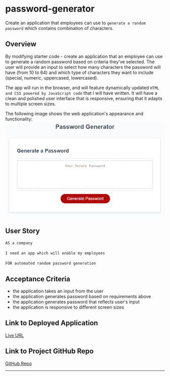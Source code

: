 # password-generator
Create an application that employees can use to `generate a random password` which contains combination of characters. 

## Overview

By modifying starter code - create an application that an employee can use to generate a random password based on criteria they’ve selected. The user will provide an input to select how many characters the password will have (from 10 to 64) and which type of characters they want to include (special, numeric, uppercased, lowercased). 

The app will run in the browser, and will feature dynamically updated `HTML and CSS powered by JavaScript code` that I will have written. It will have a clean and polished user interface that is responsive, ensuring that it adapts to multiple screen sizes.

The following image shows the web application's appearance and functionality:
![password generator demo](./assets/05-javascript-challenge-demo.png)

## User Story

```
AS a company

I need an app which will enable my employees

FOR automated random password generation
```


## Acceptance Criteria

* the application takes an input from the user
* the application generates password based on requirements above
* the application generates password that reflects user's input 
* the application is responsive to different screen sizes

## Link to Deployed Application

[Live URL](https://ladycosy.github.io/password-generator/)

## Link to Project GitHub Repo

[GitHub Repo](https://github.com/ladycosy/password-generator.git)

---
